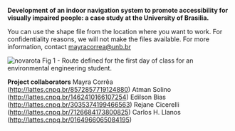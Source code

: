 **Development of an indoor navigation system to promote accessibility for visually impaired people: a case study at the University of Brasilia.**

You can use the shape file from the location where you want to work. For confidentiality reasons, we will not make the files available. For more information, contact mayracorrea@unb.br

![novarota](https://github.com/mayracorrea/Indoor-navigation-system-visually-impaired-people/assets/62765672/7e58072d-1123-4b19-8e98-ca08b54afd38)
Fig 1 -  Route defined for the first day of class for an environmental engineering student. 

**Project collaborators**
Mayra Corrêa (http://lattes.cnpq.br/8572857719124880)
Atman Solino (http://lattes.cnpq.br/1462410166107254)
Edilson Bias (http://lattes.cnpq.br/3035374199466563)
Rejane Cicerelli (http://lattes.cnpq.br/7126684173800825)
Carlos H. Llanos (http://lattes.cnpq.br/0164966065084195)
